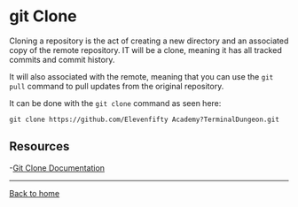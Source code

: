 # git Clone

Cloning a repository is the act of creating a new directory and an associated copy of the remote repository. IT will be a clone, meaning it has all tracked commits and commit history.

It will also associated with the remote, meaning that you can use the `git pull` command to pull updates from the original repository.

It can be done with the `git clone` command as seen here:
```
git clone https://github.com/Elevenfifty Academy?TerminalDungeon.git
```

## Resources

-[Git Clone Documentation](https://git-scm.com/docs/git-clone)

---
[Back to home](../README.md)